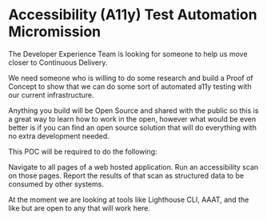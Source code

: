 # Accessibility (A11y) Test Automation Micromission

The Developer Experience Team is looking for someone to help us move closer to Continuous Delivery.

We need someone who is willing to do some research and build a Proof of Concept to show that we can do some sort of automated a11y testing with our current infrastructure.

Anything you build will be Open Source and shared with the public so this is a great way to learn how to work in the open, however what would be even better is if you can find an open source solution that will do everything with no extra development needed.

This POC will be required to do the following:

Navigate to all pages of a web hosted application.
Run an accessibility scan on those pages.
Report the results of that scan as structured data to be consumed by other systems.

At the moment we are looking at tools like Lighthouse CLI, AAAT, and the like but are open to any that will work here.